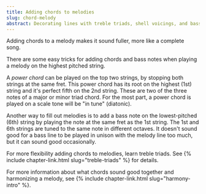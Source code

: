 ```yaml
---
title: Adding chords to melodies
slug: chord-melody
abstract: Decorating lines with treble triads, shell voicings, and bass notes.
---
```


Adding chords to a melody makes it sound fuller,
more like a complete song.

There are some easy tricks for adding chords and bass notes when playing a melody on the highest pitched string.

A *power chord* can be played on the top two strings,
by stopping both strings at the same fret.
This power chord has its root on the highest (1st) string
and it's perfect fifth on the 2nd string. 
These are two of the three notes of a major or minor triad chord.
For the most part,
a power chord is played on a scale tone
will be "in tune" (diatonic).

Another way to fill out melodies 
is to add a bass note on the lowest-pitched (6th) string
by playing the note at the same fret as the 1st string. 
The 1st and 6th strings are tuned to the same note in different octaves.
It doesn't sound good for a bass line to be played in unison with the melody line too much,
but it can sound good occasionally.

For more flexibility adding chords to melodies,
learn treble triads.
See {% include chapter-link.html slug="treble-triads" %} for details. 

For more information about what chords sound good together
and harmonizing a melody,
see {% include chapter-link.html slug="harmony-intro" %}. 
